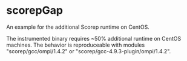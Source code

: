 # scorepGap
An example for the additional Scorep runtime on CentOS.

The instrumented binary requires ~50% additional runtime on CentOS machines.
The behavior is reproduceable with modules "scorep/gcc/ompi/1.4.2" or "scorep/gcc-4.9.3-plugin/ompi/1.4.2".
